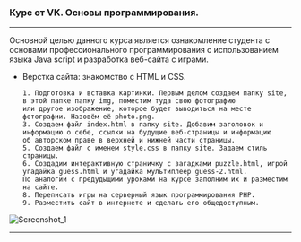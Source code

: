 ### Курс от VK. Основы программирования.
___
Основной целью данного курса является ознакомление студента с основами профессионального программирования с использованием языка Java script и разработка веб-сайта с играми.
* Верстка сайта: знакомство с HTML и CSS. 

      1. Подготовка и вставка картинки. Первым делом создаем папку site, в этой папке папку img, поместим туда свою фотографию 
      или другое изображение, которое будет выводиться на месте фотографии. Назовём её photo.png. 
      3. Создаем файл index.html в папку site. Добавим заголовок и информацию о себе, ссылки на будущие веб-страницы и информацию 
      об авторском праве в верхней и нижней части страницы.
      5. Создаем файл с именем style.css в папку site. Задаем стиль страницы.
      6. Создадим интерактивную страничку с загадками puzzle.html, игрой угадайка guess.html и угадайка мультиплеер guess-2.html. 
      По аналогии с предудыщими уроками на курсе заполним их и разместим на сайте.
      8. Переписать игры на серверный язык программирования PHP.
      9. Разместить сайт в интернете и сделать его общедоступным. 
    
      
![Screenshot_1](https://user-images.githubusercontent.com/127487362/231189148-6ca3ac3c-810d-48a7-afad-4257a6fbe9c6.jpg)
  ___
